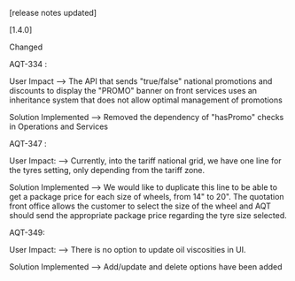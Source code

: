 [release notes updated]

[1.4.0]

Changed

AQT-334 :

User Impact --> The API that sends "true/false" national promotions and discounts to display the "PROMO" banner on front services uses an inheritance system that does not allow optimal management of promotions

Solution Implemented --> Removed the dependency of "hasPromo" checks in Operations and Services

AQT-347 :

User Impact: --> Currently, into the tariff national grid, we have one line for the tyres setting, only depending from the tariff zone.

Solution Implemented --> We would like to duplicate this line to be able to get a package price for each size of wheels, from 14" to 20".  The quotation front office allows the customer to select the size of the wheel and AQT should send the appropriate package price regarding the tyre size selected.


AQT-349:

User Impact: --> There is no option to update oil viscosities in UI.

Solution Implemented --> Add/update and delete options have been added

